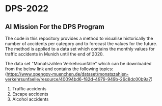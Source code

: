 # DPS-2022

## AI Mission For the DPS Program

The code in this repository provides a method to visualise historically the number of accidents per category and to forecast the values for the future. The method is applied to a data set which contains the monthly values for traffic accidents in Munich until the end of 2020.

The data set "Monatszahlen Verkehrsunfälle" which can be downloaded from the below link and contains the following topics:
(https://www.opengov-muenchen.de/dataset/monatszahlen-verkehrsunfaelle/resource/40094bd6-f82d-4979-949b-26c8dc00b9a7)

1. Traffic accidents
2. Escape accidents
3. Alcohol accidents
